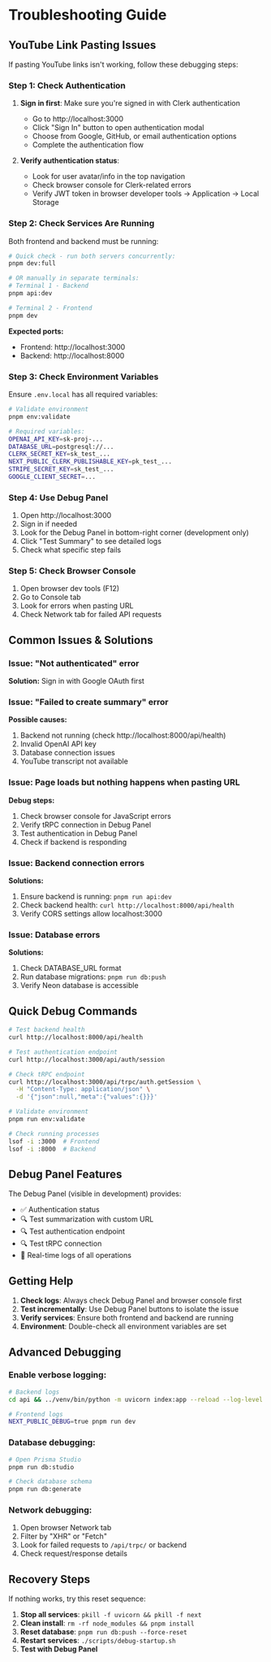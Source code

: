 # Troubleshooting Guide

## YouTube Link Pasting Issues

If pasting YouTube links isn't working, follow these debugging steps:

### Step 1: Check Authentication

1. **Sign in first**: Make sure you're signed in with Clerk authentication
   - Go to http://localhost:3000
   - Click "Sign In" button to open authentication modal
   - Choose from Google, GitHub, or email authentication options
   - Complete the authentication flow

2. **Verify authentication status**:
   - Look for user avatar/info in the top navigation
   - Check browser console for Clerk-related errors
   - Verify JWT token in browser developer tools → Application → Local Storage

### Step 2: Check Services Are Running

Both frontend and backend must be running:

```bash
# Quick check - run both servers concurrently:
pnpm dev:full

# OR manually in separate terminals:
# Terminal 1 - Backend
pnpm api:dev

# Terminal 2 - Frontend  
pnpm dev
```

**Expected ports:**
- Frontend: http://localhost:3000
- Backend: http://localhost:8000

### Step 3: Check Environment Variables

Ensure `.env.local` has all required variables:

```bash
# Validate environment
pnpm env:validate

# Required variables:
OPENAI_API_KEY=sk-proj-...
DATABASE_URL=postgresql://...
CLERK_SECRET_KEY=sk_test_...
NEXT_PUBLIC_CLERK_PUBLISHABLE_KEY=pk_test_...
STRIPE_SECRET_KEY=sk_test_...
GOOGLE_CLIENT_SECRET=...
```

### Step 4: Use Debug Panel

1. Open http://localhost:3000
2. Sign in if needed
3. Look for the Debug Panel in bottom-right corner (development only)
4. Click "Test Summary" to see detailed logs
5. Check what specific step fails

### Step 5: Check Browser Console

1. Open browser dev tools (F12)
2. Go to Console tab
3. Look for errors when pasting URL
4. Check Network tab for failed API requests

## Common Issues & Solutions

### Issue: "Not authenticated" error
**Solution:** Sign in with Google OAuth first

### Issue: "Failed to create summary" error
**Possible causes:**
1. Backend not running (check http://localhost:8000/api/health)
2. Invalid OpenAI API key
3. Database connection issues
4. YouTube transcript not available

### Issue: Page loads but nothing happens when pasting URL
**Debug steps:**
1. Check browser console for JavaScript errors
2. Verify tRPC connection in Debug Panel
3. Test authentication in Debug Panel
4. Check if backend is responding

### Issue: Backend connection errors
**Solutions:**
1. Ensure backend is running: `pnpm run api:dev`
2. Check backend health: `curl http://localhost:8000/api/health`
3. Verify CORS settings allow localhost:3000

### Issue: Database errors
**Solutions:**
1. Check DATABASE_URL format
2. Run database migrations: `pnpm run db:push`
3. Verify Neon database is accessible

## Quick Debug Commands

```bash
# Test backend health
curl http://localhost:8000/api/health

# Test authentication endpoint
curl http://localhost:3000/api/auth/session

# Check tRPC endpoint
curl http://localhost:3000/api/trpc/auth.getSession \
  -H "Content-Type: application/json" \
  -d '{"json":null,"meta":{"values":{}}}'

# Validate environment
pnpm run env:validate

# Check running processes
lsof -i :3000  # Frontend
lsof -i :8000  # Backend
```

## Debug Panel Features

The Debug Panel (visible in development) provides:
- ✅ Authentication status
- 🔍 Test summarization with custom URL
- 🔍 Test authentication endpoint
- 🔍 Test tRPC connection
- 📝 Real-time logs of all operations

## Getting Help

1. **Check logs**: Always check Debug Panel and browser console first
2. **Test incrementally**: Use Debug Panel buttons to isolate the issue
3. **Verify services**: Ensure both frontend and backend are running
4. **Environment**: Double-check all environment variables are set

## Advanced Debugging

### Enable verbose logging:
```bash
# Backend logs
cd api && ../venv/bin/python -m uvicorn index:app --reload --log-level debug

# Frontend logs  
NEXT_PUBLIC_DEBUG=true pnpm run dev
```

### Database debugging:
```bash
# Open Prisma Studio
pnpm run db:studio

# Check database schema
pnpm run db:generate
```

### Network debugging:
1. Open browser Network tab
2. Filter by "XHR" or "Fetch"
3. Look for failed requests to `/api/trpc/` or backend
4. Check request/response details

## Recovery Steps

If nothing works, try this reset sequence:

1. **Stop all services**: `pkill -f uvicorn && pkill -f next`
2. **Clean install**: `rm -rf node_modules && pnpm install`
3. **Reset database**: `pnpm run db:push --force-reset`
4. **Restart services**: `./scripts/debug-startup.sh`
5. **Test with Debug Panel**